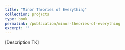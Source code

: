 ```yaml
---
title: "Minor Theories of Everything"
collection: projects
type: book
permalink: /publication/minor-theories-of-everything
excerpt: ''
---
```


[Description TK]